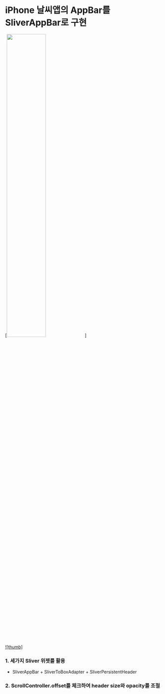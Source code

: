 # iPhone 날씨앱의 AppBar를 SliverAppBar로 구현

[<img src="https://user-images.githubusercontent.com/10203092/253147352-388058dd-1bb2-42c1-a59f-b35aa48aab83.png" width="50%">]

[![thumb]](https://github.com/gcback/sliver_to_apple_weather/assets/10203092/0932a6b0-851a-465f-a695-7349f661a7cb "thumb")

### 1. 세가지 Sliver 위젯를 활용
  - SliverAppBar + SliverToBoxAdapter + SliverPersistentHeader

### 2. ScrollController.offset를 체크하여 header size와 opacity를 조절
